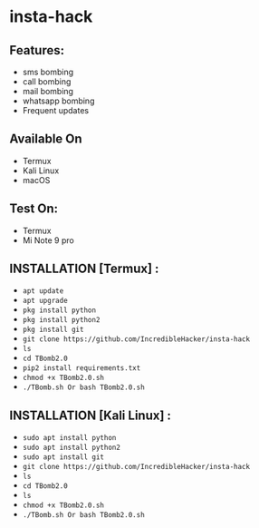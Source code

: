 # insta-hack

## Features:

- sms bombing
- call bombing
- mail bombing
- whatsapp bombing
- Frequent updates

## Available On
- Termux
- Kali Linux
- macOS

## Test On:
- Termux
- Mi Note 9 pro

## INSTALLATION [Termux] :

* `apt update`
* `apt upgrade`
* `pkg install python`
* `pkg install python2`
* `pkg install git`
* `git clone https://github.com/IncredibleHacker/insta-hack`
* `ls`
* `cd TBomb2.0`
* `pip2 install requirements.txt`
* `chmod +x TBomb2.0.sh`
* `./TBomb.sh Or bash TBomb2.0.sh`

## INSTALLATION [Kali Linux] :

* `sudo apt install python`
* `sudo apt install python2`
* `sudo apt install git`
* `git clone https://github.com/IncredibleHacker/insta-hack`
* `ls`
* `cd TBomb2.0`
* `ls`
* `chmod +x TBomb2.0.sh`
* `./TBomb.sh Or bash TBomb2.0.sh`

